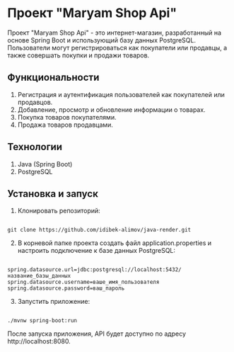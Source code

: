 # Проект "Maryam Shop Api"
Проект "Maryam Shop Api" - это интернет-магазин, разработанный на основе Spring Boot и использующий базу данных PostgreSQL. Пользователи могут регистрироваться как покупатели или продавцы, а также совершать покупки и продажи товаров.

## Функциональности
1. Регистрация и аутентификация пользователей как покупателей или продавцов.
2. Добавление, просмотр и обновление информации о товарах.
3. Покупка товаров покупателями.
4. Продажа товаров продавцами.

## Технологии
1. Java (Spring Boot)
2. PostgreSQL

## Установка и запуск
1. Клонировать репозиторий:

```

git clone https://github.com/idibek-alimov/java-render.git
```

2. В корневой папке проекта создать файл application.properties и настроить подключение к базе данных PostgreSQL:
```

spring.datasource.url=jdbc:postgresql://localhost:5432/название_базы_данных
spring.datasource.username=ваше_имя_пользователя
spring.datasource.password=ваш_пароль
```

3. Запустить приложение:

```

./mvnw spring-boot:run
```

После запуска приложения, API будет доступно по адресу http://localhost:8080.
